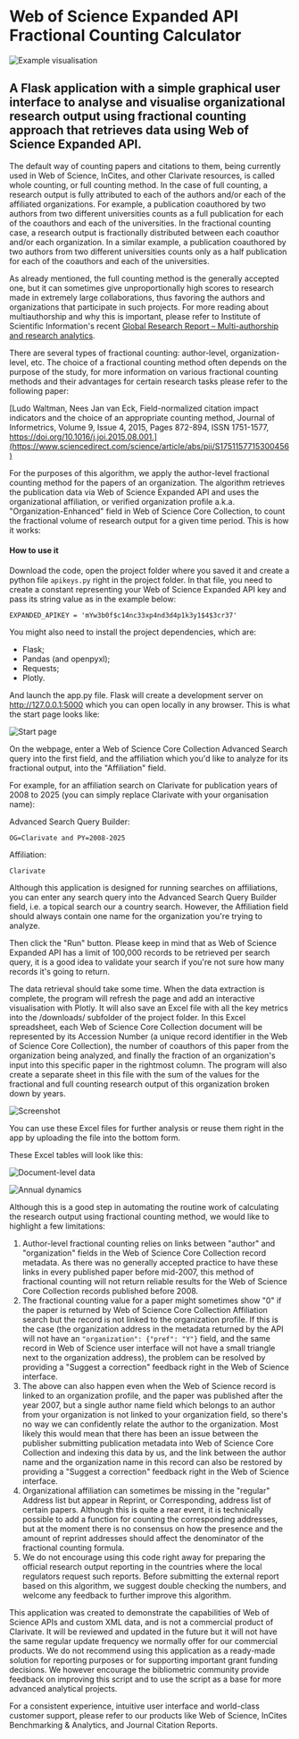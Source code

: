 # Web of Science Expanded API Fractional Counting Calculator

![Example visualisation](screenshots/example_plot.png)

## A Flask application with a simple graphical user interface to analyse and visualise organizational research output using fractional counting approach that retrieves data using Web of Science Expanded API.

The default way of counting papers and citations to them, being currently used in Web of Science, InCites, and other Clarivate resources, is called whole counting, or full counting method. In the case of full counting, a research output is fully attributed to each of the authors and/or each of the affiliated organizations. For example, a publication coauthored by two authors from two different universities counts as a full publication for each of the coauthors and each of the universities. In the fractional counting case, a research output is fractionally distributed between each coauthor and/or each organization. In a similar example, a publication coauthored by two authors from two different universities counts only as a half publication for each of the coauthors and each of the universities.

As already mentioned, the full counting method is the generally accepted one, but it can sometimes give unproportionally high scores to research made in extremely large collaborations, thus favoring the authors and organizations that participate in such projects. For more reading about multiauthorship and why this is important, please refer to Institute of Scientific Information's recent [Global Research Report – Multi-authorship and research analytics](https://clarivate.com/webofsciencegroup/campaigns/global-research-report-multi-authorship-and-research-analysis/).

There are several types of fractional counting: author-level, organization-level, etc. The choice of a fractional counting method often depends on the purpose of the study, for more information on various fractional counting methods and their advantages for certain research tasks please refer to the following paper:

[Ludo Waltman, Nees Jan van Eck, Field-normalized citation impact indicators and the choice of an appropriate counting method, Journal of Informetrics, Volume 9, Issue 4, 2015, Pages 872-894, ISSN 1751-1577, https://doi.org/10.1016/j.joi.2015.08.001.](https://www.sciencedirect.com/science/article/abs/pii/S1751157715300456)

For the purposes of this algorithm, we apply the author-level fractional counting method for the papers of an organization. The algorithm retrieves the publication data via Web of Science Expanded API and uses the organizational affiliation, or verified organization profile a.k.a. "Organization-Enhanced" field in Web of Science Core Collection, to count the fractional volume of research output for a given time period. This is how it works:

#### How to use it
Download the code, open the project folder where you saved it and create a python file `apikeys.py` right in the project folder. In that file, you need to create a constant representing your Web of Science Expanded API key and pass its string value as in the example below:

```
EXPANDED_APIKEY = 'mYw3b0f$c14nc33xp4nd3d4p1k3y1$4$3cr37'
```

You might also need to install the project dependencies, which are:
- Flask;
- Pandas (and openpyxl);
- Requests;
- Plotly.

And launch the app.py file. Flask will create a development server on http://127.0.0.1:5000 which you can open locally in any browser. This is what the start page looks like:

![Start page](screenshots/index.png)

On the webpage, enter a Web of Science Core Collection Advanced Search query into the first field, and the affiliation which you'd like to analyze for its fractional output, into the "Affiliation" field.

For example, for an affiliation search on Clarivate for publication years of 2008 to 2025 (you can simply replace Clarivate with your organisation name):

Advanced Search Query Builder:
```
OG=Clarivate and PY=2008-2025
```

Affiliation:
```
Clarivate
```

Although this application is designed for running searches on affiliations, you can enter any search query into the Advanced Search Query Builder field, i.e. a topical search our a country search. However, the Affiliation field should always contain one name for the organization you're trying to analyze.

Then click the "Run" button. Please keep in mind that as Web of Science Expanded API has a limit of 100,000 records to be retrieved per search query, it is a good idea to validate your search if you're not sure how many records it's going to return.

The data retrieval should take some time. When the data extraction is complete, the program will refresh the page and add an interactive visualisation with Plotly. It will also save an Excel file with all the key metrics into the /downloads/ subfolder of the project folder. In this Excel spreadsheet, each Web of Science Core Collection document will be represented by its Accession Number (a unique record identifier in the Web of Science Core Collection), the number of coauthors of this paper from the organization being analyzed, and finally the fraction of an organization's input into this specific paper in the rightmost column. The program will also create a separate sheet in this file with the sum of the values for the fractional and full counting research output of this organization broken down by years.

![Screenshot](screenshots/complete.png)

You can use these Excel files for further analysis or reuse them right in the app by uploading the file into the bottom form.

These Excel tables will look like this:

![Document-level data](screenshots/document_level_data.png)

![Annual dynamics](screenshots/annual_dynamics.png)

Although this is a good step in automating the routine work of calculating the research output using fractional counting method, we would like to highlight a few limitations:

1. Author-level fractional counting relies on links between "author" and "organization" fields in the Web of Science Core Collection record metadata. As there was no generally accepted practice to have these links in every published paper before mid-2007, this method of fractional counting will not return reliable results for the Web of Science Core Collection records published before 2008.
2. The fractional counting value for a paper might sometimes show "0" if the paper is returned by Web of Science Core Collection Affiliation search but the record is not linked to the organization profile. If this is the case (the organization address in the metadata returned by the API will not have an `"organization": {"pref": "Y"}` field, and the same record in Web of Science user interface will not have a small triangle next to the organization address), the problem can be resolved by providing a "Suggest a correction" feedback right in the Web of Science interface.
3. The above can also happen even when the Web of Science record is linked to an organization profile, and the paper was published after the year 2007, but a single author name field which belongs to an author from your organization is not linked to your organization field, so there's no way we can confidently relate the author to the organization. Most likely this would mean that there has been an issue between the publisher submitting publication metadata into Web of Science Core Collection and indexing this data by us, and the link between the author name and the organization name in this record can also be restored by providing a "Suggest a correction" feedback right in the Web of Science interface.
4. Organizational affiliation can sometimes be missing in the "regular" Address list but appear in Reprint, or Corresponding, address list of certain papers. Although this is quite a rear event, it is technically possible to add a function for counting the corresponding addresses, but at the moment there is no consensus on how the presence and the amount of reprint addresses should affect the denominator of the fractional counting formula.
5. We do not encourage using this code right away for preparing the official research output reporting in the countries where the local regulators request such reports. Before submitting the external report based on this algorithm, we suggest double checking the numbers, and welcome any feedback to further improve this algorithm.

This application was created to demonstrate the capabilities of Web of Science APIs and custom XML data, and is not a commercial product of Clarivate. It will be reviewed and updated in the future but it will not have the same regular update frequency we normally offer for our commercial products. We do not recommend using this application as a ready-made solution for reporting purposes or for supporting important grant funding decisions. We however encourage the bibliometric community provide feedback on improving this script and to use the script as a base for more advanced analytical projects.

For a consistent experience, intuitive user interface and world-class customer support, please refer to our products like Web of Science, InCites Benchmarking & Analytics, and Journal Citation Reports.
